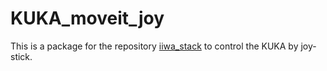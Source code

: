 # KUKA_moveit_joy

This is a package for the repository [iiwa_stack](https://github.com/IFL-CAMP/iiwa_stack) to control the KUKA by joy-stick.

